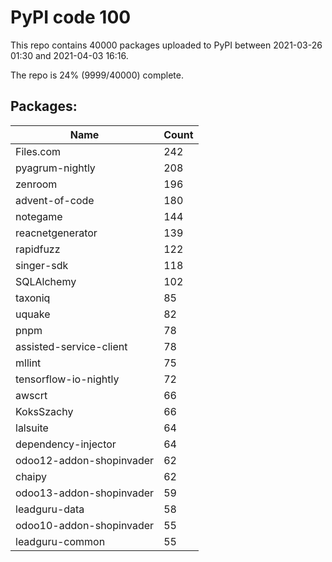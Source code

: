 # PyPI code 100

This repo contains 40000 packages uploaded to PyPI between 
2021-03-26 01:30 and 2021-04-03 16:16.

The repo is 24% (9999/40000) complete.

## Packages:

| Name  | Count |
| ----- | ----- |
| Files.com | 242 |
| pyagrum-nightly | 208 |
| zenroom | 196 |
| advent-of-code | 180 |
| notegame | 144 |
| reacnetgenerator | 139 |
| rapidfuzz | 122 |
| singer-sdk | 118 |
| SQLAlchemy | 102 |
| taxoniq | 85 |
| uquake | 82 |
| pnpm | 78 |
| assisted-service-client | 78 |
| mllint | 75 |
| tensorflow-io-nightly | 72 |
| awscrt | 66 |
| KoksSzachy | 66 |
| lalsuite | 64 |
| dependency-injector | 64 |
| odoo12-addon-shopinvader | 62 |
| chaipy | 62 |
| odoo13-addon-shopinvader | 59 |
| leadguru-data | 58 |
| odoo10-addon-shopinvader | 55 |
| leadguru-common | 55 |



